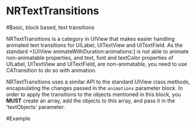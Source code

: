 NRTextTransitions
=================

#Basic, block based, text transitions

NRTextTransitions is a category in UIView that makes easier handling animated text transitions for UILabel, UITextView and UITextField. As the standard +[UIView animateWithDuration:animations:] is not able to animate non-animatable properties, and text, font and textColor properties of UILabel, UITextView and UITextField, are non-animatable, you need to use CATransition to do so with animation.
 
NRTextTransitions uses a similar API to the standard UIView class methods, encapsulating the changes passed in the `animations` parameter block. In order to apply the transitions to the objects mentioned in this block, you **MUST** create an array, add the objects to this array, and pass it in the 'textObjects' parameter.

#Example
